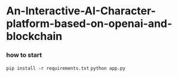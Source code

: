 # An-Interactive-AI-Character-platform-based-on-openai-and-blockchain

### how to start
`pip install -r requirements.txt`
`python app.py`